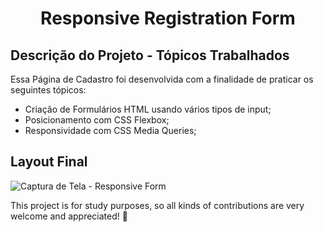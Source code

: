 <h1 align="center"> 
   Responsive Registration Form
</h1>

## Descrição do Projeto - Tópicos Trabalhados

Essa Página de Cadastro foi desenvolvida com a finalidade de praticar os seguintes tópicos:
- Criação de Formulários HTML usando vários tipos de input;
- Posicionamento com CSS Flexbox;
- Responsividade com CSS Media Queries;

## Layout Final
![Captura de Tela - Responsive Form](https://user-images.githubusercontent.com/105990622/178065385-29ba198f-61d6-4f66-9cff-b16defa1e609.png)

This project is for study purposes, so all kinds of contributions are very welcome and appreciated! 🤝

